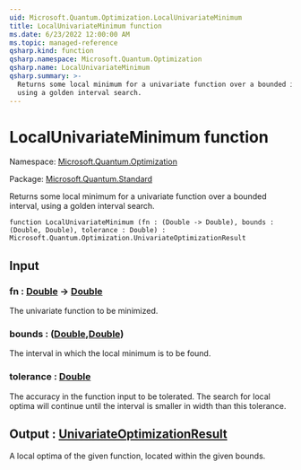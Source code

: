 ```yaml
---
uid: Microsoft.Quantum.Optimization.LocalUnivariateMinimum
title: LocalUnivariateMinimum function
ms.date: 6/23/2022 12:00:00 AM
ms.topic: managed-reference
qsharp.kind: function
qsharp.namespace: Microsoft.Quantum.Optimization
qsharp.name: LocalUnivariateMinimum
qsharp.summary: >-
  Returns some local minimum for a univariate function over a bounded interval,
  using a golden interval search.
---
```


# LocalUnivariateMinimum function

Namespace: [Microsoft.Quantum.Optimization](xref:Microsoft.Quantum.Optimization)

Package: [Microsoft.Quantum.Standard](https://nuget.org/packages/Microsoft.Quantum.Standard)


Returns some local minimum for a univariate function over a bounded interval,using a golden interval search.

```qsharp
function LocalUnivariateMinimum (fn : (Double -> Double), bounds : (Double, Double), tolerance : Double) : Microsoft.Quantum.Optimization.UnivariateOptimizationResult
```


## Input

### fn : [Double](xref:microsoft.quantum.qsharp.valueliterals#double-literals) -> [Double](xref:microsoft.quantum.qsharp.valueliterals#double-literals)

The univariate function to be minimized.


### bounds : ([Double](xref:microsoft.quantum.qsharp.valueliterals#double-literals),[Double](xref:microsoft.quantum.qsharp.valueliterals#double-literals))

The interval in which the local minimum is to be found.


### tolerance : [Double](xref:microsoft.quantum.qsharp.valueliterals#double-literals)

The accuracy in the function input to be tolerated.The search for local optima will continue until the interval issmaller in width than this tolerance.



## Output : [UnivariateOptimizationResult](xref:Microsoft.Quantum.Optimization.UnivariateOptimizationResult)

A local optima of the given function, located within the given bounds.